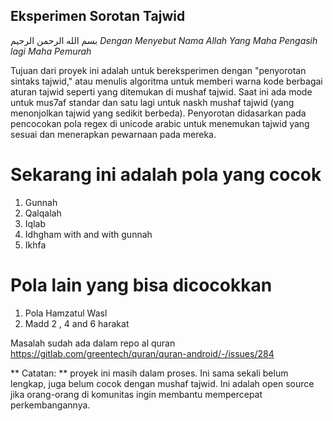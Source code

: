 ## Eksperimen Sorotan Tajwid

بسم الله الرحمن الرحيم
*Dengan Menyebut Nama Allah Yang Maha Pengasih lagi Maha Pemurah*

Tujuan dari proyek ini adalah untuk bereksperimen dengan "penyorotan sintaks tajwid," atau menulis algoritma untuk memberi warna kode berbagai aturan tajwid seperti yang ditemukan di mushaf tajwid. Saat ini ada mode untuk mus7af standar dan satu lagi untuk naskh mushaf tajwid (yang menonjolkan tajwid yang sedikit berbeda). Penyorotan didasarkan pada pencocokan pola regex di unicode arabic untuk menemukan tajwid yang sesuai dan menerapkan pewarnaan pada mereka.

# Sekarang ini adalah pola yang cocok
1. Gunnah
2. Qalqalah
3. Iqlab
4. Idhgham with and with gunnah
5. Ikhfa

# Pola lain yang bisa dicocokkan
1. Pola Hamzatul Wasl
2. Madd 2 , 4 and 6 harakat 

Masalah sudah ada dalam repo al quran 
https://gitlab.com/greentech/quran/quran-android/-/issues/284


** Catatan: ** proyek ini masih dalam proses. Ini sama sekali belum lengkap, juga belum cocok dengan mushaf tajwid. Ini adalah open source jika orang-orang di komunitas ingin membantu mempercepat perkembangannya.

